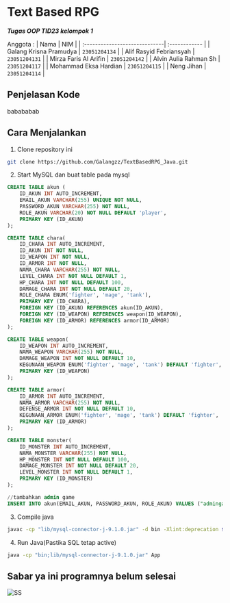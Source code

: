 # Text Based RPG
**_Tugas OOP TID23 kelompok 1_**

Anggota :
| Nama                          | NIM           | 
| :-----------------------------| :------------ | 
| Galang Krisna Pramudya        | `23051204134` | 
| Alif Rasyid Febriansyah       | `23051204131` | 
| Mirza Faris Al Arifin         | `23051204142` | 
| Alvin Aulia Rahman Sh         | `23051204117` | 
| Mohammad Eksa Hardian         | `23051204115` | 
| Neng Jihan                    | `23051204114` | 


## Penjelasan Kode
babababab

## Cara Menjalankan
1. Clone repository ini
```bash
git clone https://github.com/Galangzz/TextBasedRPG_Java.git
```

2. Start MySQL dan buat table pada mysql

```sql
CREATE TABLE akun (
    ID_AKUN INT AUTO_INCREMENT,
    EMAIL_AKUN VARCHAR(255) UNIQUE NOT NULL,
    PASSWORD_AKUN VARCHAR(255) NOT NULL,
    ROLE_AKUN VARCHAR(20) NOT NULL DEFAULT 'player',
    PRIMARY KEY (ID_AKUN)
);

CREATE TABLE chara(
    ID_CHARA INT AUTO_INCREMENT,
    ID_AKUN INT NOT NULL,
    ID_WEAPON INT NOT NULL,
    ID_ARMOR INT NOT NULL,
    NAMA_CHARA VARCHAR(255) NOT NULL,
    LEVEL_CHARA INT NOT NULL DEFAULT 1,
    HP_CHARA INT NOT NULL DEFAULT 100,
    DAMAGE_CHARA INT NOT NULL DEFAULT 20,
    ROLE_CHARA ENUM('fighter', 'mage', 'tank'),
    PRIMARY KEY (ID_CHARA),
    FOREIGN KEY (ID_AKUN) REFERENCES akun(ID_AKUN),
    FOREIGN KEY (ID_WEAPON) REFERENCES weapon(ID_WEAPON),
    FOREIGN KEY (ID_ARMOR) REFERENCES armor(ID_ARMOR)
);

CREATE TABLE weapon(
    ID_WEAPON INT AUTO_INCREMENT,
    NAMA_WEAPON VARCHAR(255) NOT NULL,
    DAMAGE_WEAPON INT NOT NULL DEFAULT 10,
    KEGUNAAN_WEAPON ENUM('fighter', 'mage', 'tank') DEFAULT 'fighter',  
    PRIMARY KEY (ID_WEAPON)
);

CREATE TABLE armor(
    ID_ARMOR INT AUTO_INCREMENT,
    NAMA_ARMOR VARCHAR(255) NOT NULL,
    DEFENSE_ARMOR INT NOT NULL DEFAULT 10,
    KEGUNAAN_ARMOR ENUM('fighter', 'mage', 'tank') DEFAULT 'fighter',
    PRIMARY KEY (ID_ARMOR)
);

CREATE TABLE monster(
    ID_MONSTER INT AUTO_INCREMENT,
    NAMA_MONSTER VARCHAR(255) NOT NULL,
    HP_MONSTER INT NOT NULL DEFAULT 100,
    DAMAGE_MONSTER INT NOT NULL DEFAULT 20,
    LEVEL_MONSTER INT NOT NULL DEFAULT 1,
    PRIMARY KEY (ID_MONSTER)
);

//tambahkan admin game
INSERT INTO akun(EMAIL_AKUN, PASSWORD_AKUN, ROLE_AKUN) VALUES ("admingame@gmail.com", "admin123321nimda", "admin")

```
3. Compile java
```bash
javac -cp "lib/mysql-connector-j-9.1.0.jar" -d bin -Xlint:deprecation $(find src -name "*.java")
```
4. Run Java(Pastika SQL tetap active)
```bash
java -cp "bin;lib/mysql-connector-j-9.1.0.jar" App
```


## Sabar ya ini programnya belum selesai
![SS](https://github.com/user-attachments/assets/b6f110a4-a815-4ae0-b2a8-802254656046)
